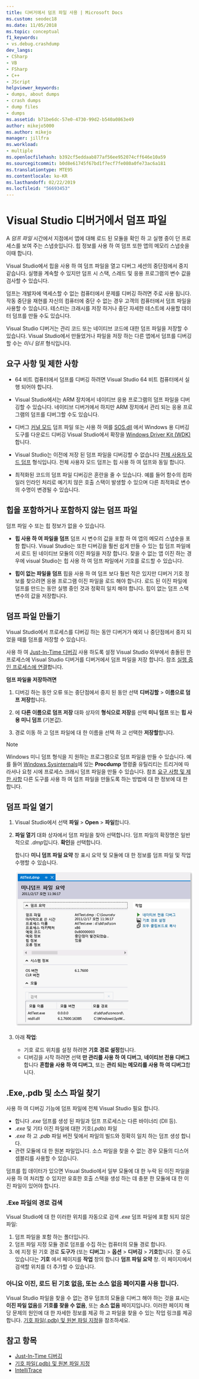 ```yaml
---
title: 디버거에서 덤프 파일 사용 | Microsoft Docs
ms.custom: seodec18
ms.date: 11/05/2018
ms.topic: conceptual
f1_keywords:
- vs.debug.crashdump
dev_langs:
- CSharp
- VB
- FSharp
- C++
- JScript
helpviewer_keywords:
- dumps, about dumps
- crash dumps
- dump files
- dumps
ms.assetid: b71be6dc-57e0-4730-99d2-b540a0863e49
author: mikejo5000
ms.author: mikejo
manager: jillfra
ms.workload:
- multiple
ms.openlocfilehash: b392cf5eddaab877af56ee952074cff646e10a59
ms.sourcegitcommit: b0d8e61745f67bd1f7ecf7fe080a0fe73ac6a181
ms.translationtype: MTE95
ms.contentlocale: ko-KR
ms.lasthandoff: 02/22/2019
ms.locfileid: "56693453"
---
```

# <a name="dump-files-in-the-visual-studio-debugger"></a>Visual Studio 디버거에서 덤프 파일

<a name="BKMK_What_is_a_dump_file_"></a> A *덤프 파일* 시간에서 지점에서 앱에 대해 로드 된 모듈을 확인 하 고 실행 중이 던 프로세스를 보여 주는 스냅숏입니다. 힙 정보를 사용 하 여 덤프 또한 앱의 메모리 스냅숏을 이때 합니다.

Visual Studio에서 힙을 사용 하 여 덤프 파일을 열고 디버그 세션의 중단점에서 중지 같습니다. 실행을 계속할 수 있지만 덤프 시 스택, 스레드 및 응용 프로그램의 변수 값을 검사할 수 있습니다.

덤프는 개발자에 액세스할 수 없는 컴퓨터에서 문제를 디버깅 하려면 주로 사용 됩니다. 작동 중단을 재현를 자신의 컴퓨터에 중단 수 없는 경우 고객의 컴퓨터에서 덤프 파일을 사용할 수 있습니다. 테스터는 크래시를 저장 하거나 중단 자세한 테스트에 사용할 데이터 덤프를 만들 수도 있습니다.

Visual Studio 디버거는 관리 코드 또는 네이티브 코드에 대한 덤프 파일을 저장할 수 있습니다. Visual Studio에서 만들었거나 파일을 저장 하는 다른 앱에서 덤프를 디버깅할 수는 *미니 덤프* 형식입니다.

##  <a name="BKMK_Requirements_and_limitations"></a> 요구 사항 및 제한 사항

-   64 비트 컴퓨터에서 덤프를 디버깅 하려면 Visual Studio 64 비트 컴퓨터에서 실행 되어야 합니다.

-   Visual Studio에서는 ARM 장치에서 네이티브 응용 프로그램의 덤프 파일을 디버깅할 수 있습니다. 네이티브 디버거에서 하지만 ARM 장치에서 관리 되는 응용 프로그램의 덤프를 디버그할 수도 있습니다.

-   디버그 [커널 모드](/windows-hardware/drivers/debugger/kernel-mode-dump-files) 덤프 파일 또는 사용 하 여를 [SOS.dll](/dotnet/framework/tools/sos-dll-sos-debugging-extension) 에서 Windows 용 디버깅 도구를 다운로드 디버깅 Visual Studio에서 확장을 [Windows Driver Kit (WDK)](/windows-hardware/drivers/download-the-wdk)합니다.

-   Visual Studio는 이전에 저장 된 덤프 파일을 디버깅할 수 없습니다 [전체 사용자 모드 덤프](/windows/desktop/wer/collecting-user-mode-dumps) 형식입니다. 전체 사용자 모드 덤프는 힙 사용 하 여 덤프와 동일 합니다.

-   최적화된 코드의 덤프 파일 디버깅은 혼란을 줄 수 있습니다. 예를 들어 함수의 컴파일러 인라인 처리로 예기치 않은 호출 스택이 발생할 수 있으며 다른 최적화로 변수의 수명이 변경될 수 있습니다.

##  <a name="BKMK_Dump_files__with_or_without_heaps"></a> 힙을 포함하거나 포함하지 않는 덤프 파일

덤프 파일 수 또는 힙 정보가 없을 수 있습니다.

-   **힙 사용 하 여 파일을 덤프** 덤프 시 변수의 값을 포함 하 여 앱의 메모리 스냅숏을 포함 합니다. Visual Studio는 또한 디버깅을 훨씬 쉽게 만들 수 있는 힙 덤프 파일에서 로드 된 네이티브 모듈의 이진 파일을 저장 합니다. 찾을 수 없는 앱 이진 하는 경우에 visual Studio는 힙 사용 하 여 덤프 파일에서 기호를 로드할 수 있습니다.

-   **힙이 없는 파일을 덤프** 힙을 사용 하 여 덤프 보다 훨씬 작은 있지만 디버거 기호 정보를 찾으려면 응용 프로그램 이진 파일을 로드 해야 합니다. 로드 된 이진 파일에 덤프를 만드는 동안 실행 중인 것과 정확히 일치 해야 합니다. 힙이 없는 덤프 스택 변수의 값을 저장합니다.

##  <a name="BKMK_Create_a_dump_file"></a> 덤프 파일 만들기

Visual Studio에서 프로세스를 디버깅 하는 동안 디버거가 예외 나 중단점에서 중지 되었을 때를 덤프를 저장할 수 있습니다.

사용 하 여 [Just-In-Time 디버깅](../debugger/just-in-time-debugging-in-visual-studio.md) 사용 하도록 설정 Visual Studio 외부에서 충돌된 한 프로세스에 Visual Studio 디버거를 디버거에서 덤프 파일을 저장 합니다. 참조 [실행 중인 프로세스에 연결](../debugger/attach-to-running-processes-with-the-visual-studio-debugger.md)합니다.

**덤프 파일을 저장하려면**

1. 디버깅 하는 동안 오류 또는 중단점에서 중지 된 동안 선택 **디버깅할** > **이름으로 덤프 저장**합니다.

1. 에 **다른 이름으로 덤프 저장** 대화 상자의 **형식으로 저장**를 선택 **미니 덤프** 또는 **힙 사용 미니 덤프** (기본값).

1. 경로 이동 하 고 덤프 파일에 대 한 이름을 선택 하 고 선택한 **저장할**합니다.

>[!NOTE]
>Windows 미니 덤프 형식을 지 원하는 프로그램으로 덤프 파일을 만들 수 있습니다. 예를 들어 [Windows Sysinternals](http://technet.microsoft.com/sysinternals/default)에 있는 **Procdump** 명령줄 유틸리티는 트리거에 따라서나 요청 시에 프로세스 크래시 덤프 파일을 만들 수 있습니다. 참조 [요구 사항 및 제한 사항](../debugger/using-dump-files.md#BKMK_Requirements_and_limitations) 다른 도구를 사용 하 여 덤프 파일을 만들도록 하는 방법에 대 한 정보에 대 한 합니다.

##  <a name="BKMK_Open_a_dump_file"></a> 덤프 파일 열기

1. Visual Studio에서 선택 **파일** > **Open** > **파일**합니다.

1. **파일 열기** 대화 상자에서 덤프 파일을 찾아 선택합니다. 덤프 파일의 확장명은 일반적으로 *.dmp*입니다. **확인**을 선택합니다.

   합니다 **미니 덤프 파일 요약** 창 표시 요약 및 모듈에 대 한 정보를 덤프 파일 및 작업 수행할 수 있습니다.

   ![미니 덤프 요약 페이지](../debugger/media/dbg_dump_summarypage.png "미니 덤프 요약 페이지")

1. 아래 **작업**:
   - 기호 로드 위치를 설정 하려면 **기호 경로 설정**합니다.
   - 디버깅을 시작 하려면 선택 **만 관리를 사용 하 여 디버그**, **네이티브 전용 디버그**합니다 **혼합을 사용 하 여 디버그**, 또는 **관리 되는 메모리를 사용 하 여 디버그**합니다.

##  <a name="BKMK_Find_binaries__symbol___pdb__files__and_source_files"></a> .Exe,.pdb 및 소스 파일 찾기

사용 하 여 디버깅 기능에 덤프 파일에 전체 Visual Studio 필요 합니다.

- 합니다 *.exe* 덤프를 생성 된 파일과 덤프 프로세스는 다른 바이너리 (Dll 등).
- *.exe* 및 기타 이진 파일에 대한 기호(*.pdb*) 파일
- *.exe* 하 고 *.pdb* 파일 버전 및에서 파일의 빌드와 정확히 일치 하는 덤프 생성 합니다.
- 관련 모듈에 대 한 원본 파일입니다. 소스 파일을 찾을 수 없는 경우 모듈의 디스어셈블리를 사용할 수 있습니다.

덤프를 힙 데이터가 있으면 Visual Studio에서 일부 모듈에 대 한 누락 된 이진 파일을 사용 하 여 처리할 수 있지만 유효한 호출 스택을 생성 하는 데 충분 한 모듈에 대 한 이진 파일이 있어야 합니다.

### <a name="search-paths-for-exe-files"></a>.Exe 파일의 경로 검색

Visual Studio에 대 한 이러한 위치를 자동으로 검색 *.exe* 덤프 파일에 포함 되지 않은 파일:

1. 덤프 파일을 포함 하는 폴더입니다.
2. 덤프 파일 지정 모듈 경로 덤프를 수집 하는 컴퓨터의 모듈 경로 합니다.
3. 에 지정 된 기호 경로 **도구가** (또는 **디버그**) > **옵션** > **디버깅**  >  **기호**합니다. 열 수도 있습니다는 **기호** 에서 페이지를 **작업** 창의 합니다 **덤프 파일 요약** 창. 이 페이지에서 검색할 위치를 더 추가할 수 있습니다.

### <a name="use-the-no-binary-no-symbols-or-no-source-found-pages"></a>아니요 이진, 로드 된 기호 없음, 또는 소스 없음 페이지를 사용 합니다.

Visual Studio 파일을 찾을 수 없는 경우 덤프의 모듈을 디버그 해야 하는 것을 표시는 **이진 파일 없음**를 **기호를 찾을 수 없음**, 또는 **소스 없음** 페이지입니다. 이러한 페이지 해당 문제의 원인에 대 한 자세한 정보를 제공 하 고 파일을 찾을 수 있는 작업 링크를 제공 합니다. [기호 파일(.pdb) 및 원본 파일 지정](../debugger/specify-symbol-dot-pdb-and-source-files-in-the-visual-studio-debugger.md)을 참조하세요.

## <a name="see-also"></a>참고 항목

- [Just-In-Time 디버깅](../debugger/just-in-time-debugging-in-visual-studio.md)
- [기호 파일(.pdb) 및 원본 파일 지정](../debugger/specify-symbol-dot-pdb-and-source-files-in-the-visual-studio-debugger.md)
- [IntelliTrace](../debugger/intellitrace.md)